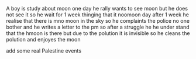 A boy is study about moon one day he rally wants to see moon but he does not see it so  he wait for 1 week thinging that it noomoon day after 1 week he realise that there is mno moon in the sky so he complaints the police no one bother and he writes a letter to the pm so after a struggle he he under stand that the hmoon is there but due to the polution it is invisible so he cleans the polution and enjoyes the moon

add some real Palestine events